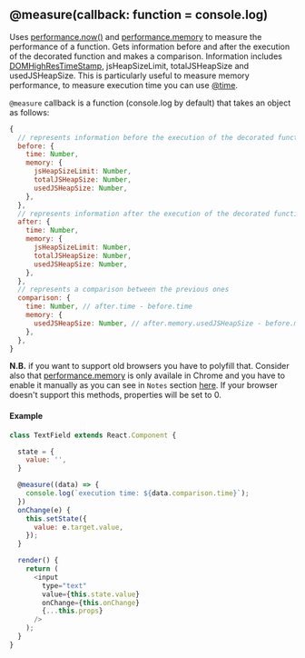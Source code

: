 ## @measure(callback: function = console.log)

Uses [performance.now()](https://developer.mozilla.org/en-US/docs/Web/API/Performance/now) and [performance.memory](https://docs.webplatform.org/wiki/apis/timing/properties/memory) to measure the performance of a function.
Gets information before and after the execution of the decorated function and makes a comparison.
Information includes [DOMHighResTimeStamp](https://developer.mozilla.org/en-US/docs/Web/API/DOMHighResTimeStamp), jsHeapSizeLimit, totalJSHeapSize and usedJSHeapSize.
This is particularly useful to measure memory performance, to measure execution time you can use [@time](https://github.com/mbasso/react-decoration/blob/master/docs/functions/time.md).

`@measure` callback is a function (console.log by default) that takes an object as follows:
```js
{
  // represents information before the execution of the decorated function
  before: {
    time: Number,
    memory: {
      jsHeapSizeLimit: Number,
      totalJSHeapSize: Number,
      usedJSHeapSize: Number,
    },
  },
  // represents information after the execution of the decorated function
  after: {
    time: Number,
    memory: {
      jsHeapSizeLimit: Number,
      totalJSHeapSize: Number,
      usedJSHeapSize: Number,
    },
  },
  // represents a comparison between the previous ones
  comparison: {
    time: Number, // after.time - before.time
    memory: {                                                                                   
      usedJSHeapSize: Number, // after.memory.usedJSHeapSize - before.memory.usedJSHeapSize
    },
  },
}
```

**N.B.** if you want to support old browsers you have to polyfill that.
Consider also that [performance.memory](https://docs.webplatform.org/wiki/apis/timing/properties/memory) is only availale in Chrome and you have to enable it manually as you can see in `Notes` section [here](https://docs.webplatform.org/wiki/apis/timing/properties/memory).
If your browser doesn't support this methods, properties will be set to 0.

#### Example

```js
class TextField extends React.Component {

  state = {
    value: '',
  }

  @measure((data) => {
    console.log(`execution time: ${data.comparison.time}`);
  })
  onChange(e) {
    this.setState({
      value: e.target.value,
    });
  }

  render() {
    return (
      <input
        type="text"
        value={this.state.value}
        onChange={this.onChange}
        {...this.props}
      />
    );
  }
}
```
